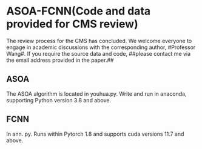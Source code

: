 # ASOA-FCNN(Code and data provided for CMS review)

The review process for the CMS has concluded. We welcome everyone to engage in academic discussions with the corresponding author, #Professor Wang#. If you require the source data and code, ##please contact me via the email address provided in the paper.##
## ASOA
The ASOA algorithm is located in youhua.py. Write and run in anaconda, supporting Python version 3.8 and above.
## FCNN
In ann. py. Runs within Pytorch 1.8 and supports cuda versions 11.7 and above.
